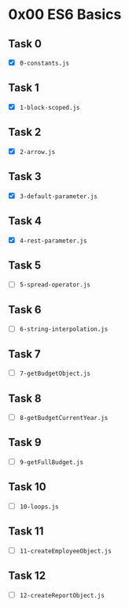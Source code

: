 # 0x00 ES6 Basics

## Task 0

- [x] `0-constants.js`

## Task 1

- [x] `1-block-scoped.js`

## Task 2

- [x] `2-arrow.js`

## Task 3

- [x] `3-default-parameter.js`

## Task 4

- [x] `4-rest-parameter.js`

## Task 5

- [ ] `5-spread-operator.js`

## Task 6

- [ ] `6-string-interpolation.js`

## Task 7

- [ ] `7-getBudgetObject.js`

## Task 8

- [ ] `8-getBudgetCurrentYear.js`

## Task 9

- [ ] `9-getFullBudget.js`

## Task 10

- [ ] `10-loops.js`

## Task 11

- [ ] `11-createEmployeeObject.js`

## Task 12

- [ ] `12-createReportObject.js`
